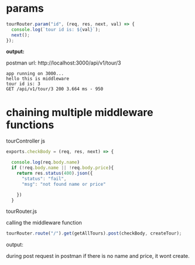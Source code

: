 # params

``` js
tourRouter.param("id", (req, res, next, val) => {
  console.log(`tour id is: ${val}`);
  next();
});
```

**output:**

postman url: http://localhost:3000/api/v1/tour/3


```
app running on 3000...
hello this is middleware
tour id is: 3
GET /api/v1/tour/3 200 3.664 ms - 950
```

# chaining multiple middleware functions

tourController js
``` js
exports.checkBody = (req, res, next) => {

  console.log(req.body.name)
  if (!req.body.name || !req.body.price){
    return res.status(400).json({
      "status": "fail",
      "msg": "not found name or price"

    })
  }
```

tourRouter.js

calling the middleware function
``` js
tourRouter.route("/").get(getAllTours).post(checkBody, createTour);
```

output:

during post request in postman if there is no name and price, it wont create.



